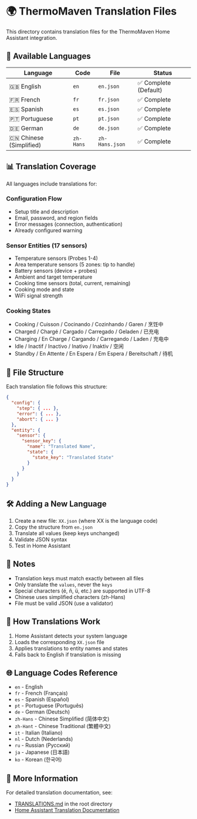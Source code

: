 # 🌍 ThermoMaven Translation Files

This directory contains translation files for the ThermoMaven Home Assistant integration.

## 📁 Available Languages

| Language | Code | File | Status |
|----------|------|------|--------|
| 🇬🇧 English | `en` | `en.json` | ✅ Complete (Default) |
| 🇫🇷 French | `fr` | `fr.json` | ✅ Complete |
| 🇪🇸 Spanish | `es` | `es.json` | ✅ Complete |
| 🇵🇹 Portuguese | `pt` | `pt.json` | ✅ Complete |
| 🇩🇪 German | `de` | `de.json` | ✅ Complete |
| 🇨🇳 Chinese (Simplified) | `zh-Hans` | `zh-Hans.json` | ✅ Complete |

## 📊 Translation Coverage

All languages include translations for:

### Configuration Flow
- Setup title and description
- Email, password, and region fields
- Error messages (connection, authentication)
- Already configured warning

### Sensor Entities (17 sensors)
- Temperature sensors (Probes 1-4)
- Area temperature sensors (5 zones: tip to handle)
- Battery sensors (device + probes)
- Ambient and target temperature
- Cooking time sensors (total, current, remaining)
- Cooking mode and state
- WiFi signal strength

### Cooking States
- Cooking / Cuisson / Cocinando / Cozinhando / Garen / 烹饪中
- Charged / Chargé / Cargado / Carregado / Geladen / 已充电
- Charging / En Charge / Cargando / Carregando / Laden / 充电中
- Idle / Inactif / Inactivo / Inativo / Inaktiv / 空闲
- Standby / En Attente / En Espera / Em Espera / Bereitschaft / 待机

## 🔧 File Structure

Each translation file follows this structure:

```json
{
  "config": {
    "step": { ... },
    "error": { ... },
    "abort": { ... }
  },
  "entity": {
    "sensor": {
      "sensor_key": {
        "name": "Translated Name",
        "state": {
          "state_key": "Translated State"
        }
      }
    }
  }
}
```

## 🛠️ Adding a New Language

1. Create a new file: `XX.json` (where XX is the language code)
2. Copy the structure from `en.json`
3. Translate all values (keep keys unchanged)
4. Validate JSON syntax
5. Test in Home Assistant

## 📝 Notes

- Translation keys must match exactly between all files
- Only translate the `values`, never the `keys`
- Special characters (é, ñ, ü, etc.) are supported in UTF-8
- Chinese uses simplified characters (zh-Hans)
- File must be valid JSON (use a validator)

## 🔄 How Translations Work

1. Home Assistant detects your system language
2. Loads the corresponding `XX.json` file
3. Applies translations to entity names and states
4. Falls back to English if translation is missing

## 🌐 Language Codes Reference

- `en` - English
- `fr` - French (Français)
- `es` - Spanish (Español)
- `pt` - Portuguese (Português)
- `de` - German (Deutsch)
- `zh-Hans` - Chinese Simplified (简体中文)
- `zh-Hant` - Chinese Traditional (繁體中文)
- `it` - Italian (Italiano)
- `nl` - Dutch (Nederlands)
- `ru` - Russian (Русский)
- `ja` - Japanese (日本語)
- `ko` - Korean (한국어)

## 📖 More Information

For detailed translation documentation, see:
- [TRANSLATIONS.md](../TRANSLATIONS.md) in the root directory
- [Home Assistant Translation Documentation](https://developers.home-assistant.io/docs/internationalization/)


